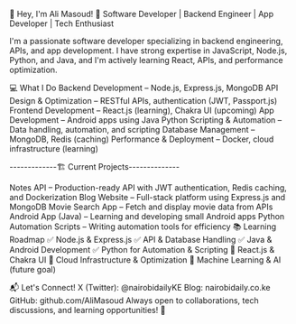 👋 Hey, I'm Ali Masoud!
🚀 Software Developer | Backend Engineer | App Developer | Tech Enthusiast

I'm a passionate software developer specializing in backend engineering, APIs, and app development. I have strong expertise in JavaScript, Node.js, Python, and Java, and I'm actively learning React, APIs, and performance optimization.

💻 What I Do
Backend Development – Node.js, Express.js, MongoDB
API Design & Optimization – RESTful APIs, authentication (JWT, Passport.js)
Frontend Development – React.js (learning), Chakra UI (upcoming)
App Development – Android apps using Java 
Python Scripting & Automation – Data handling, automation, and scripting
Database Management – MongoDB, Redis (caching)
Performance & Deployment – Docker, cloud infrastructure (learning)

  -------------🏗️ Current Projects--------------
  
Notes API – Production-ready API with JWT authentication, Redis caching, and Dockerization
Blog Website – Full-stack platform using Express.js and MongoDB
Movie Search App – Fetch and display movie data from APIs
Android App (Java) – Learning and developing small Android apps
Python Automation Scripts – Writing automation tools for efficiency
📚 Learning Roadmap
✅ Node.js & Express.js
✅ API & Database Handling
✅ Java & Android Development
✅ Python for Automation & Scripting
🔄 React.js & Chakra UI
🔄 Cloud Infrastructure & Optimization
🔄 Machine Learning & AI (future goal)

📬 Let's Connect!
X (Twitter): @nairobidailyKE
Blog: nairobidaily.co.ke
GitHub: github.com/AliMasoud
Always open to collaborations, tech discussions, and learning opportunities! 🚀
